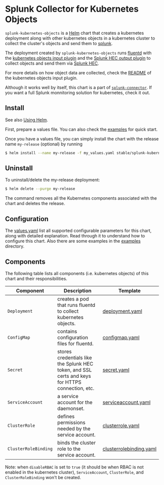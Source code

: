 # Splunk Collector for Kubernetes Objects #

`splunk-kubernetes-objects` is a [Helm](https://github.com/kubernetes/helm) chart that creates a kubernetes deployment along with other kubernetes objects in a kubernetes cluster to collect the cluster's objects and send them to [splunk](https://www.splunk.com/).

The deployment created by `splunk-kubernetes-objects` runs [fluentd](https://www.fluentd.org/) with the [kubernetes objects input plugin](https://github.com/splunk/fluent-plugin-kubernetes-objects) and the [Splunk HEC output plugin](https://github.com/splunk/fluent-plugin-splunk-hec) to collect objects and send them via [Splunk HEC](http://docs.splunk.com/Documentation/Splunk/7.0.1/Data/AboutHEC).

For more details on how object data are collected, check the [README](https://github.com/splunk/fluent-plugin-kubernetes-objects/blob/master/README.md) of the kubernetes objects input plugin.

Although it works well by itself, this chart is a part of [`splunk-connector`](https://github.com/splunk/splunk-connector-kubernetes-charts). If you want a full Splunk monnitoring solution for kubernetes, check it out.

## Install ##

See also [Using Helm](https://docs.helm.sh/using_helm/#using-helm).

First, prepare a values file. You can also check the [examples](examples) for quick start.

Once you have a values file, you can simply install the chart with the release name `my-release` (optional) by running

```bash
$ helm install --name my-release -f my_values.yaml stable/splunk-kubernetes-objects
```

## Uninstall ##

To uninstall/delete the my-release deployment:

```bash
$ helm delete --purge my-release
```

The command removes all the Kubernetes components associated with the chart and deletes the release.

## Configuration ##

The [values.yaml](values.yaml) list all supported configurable parameters for this chart, along with detailed explanation. Read through it to understand how to configure this chart. Also there are some examples in the [examples](examples) directory.

## Components

The following table lists all components (i.e. kubernetes objects) of this chart and their responsibilities.

Component | Description | Template
--- | --- | ---
`Deployment` | creates a pod that runs fluentd to collect kubernetes objects. | [deployment.yaml](templates/deployment.yaml)
`ConfigMap` | contains configuration files for fluentd. | [configmap.yaml](templates/configmap.yaml)
`Secret` | stores credentials like the Splunk HEC token, and SSL certs and keys for HTTPS connection, etc. | [secret.yaml](templates/secret.yaml)
`ServiceAccount` | a service account for the daemonset. | [serviceaccount.yaml](templates/serviceaccount.yaml)
`ClusterRole` | defines permissions needed by the service account. | [clusterrole.yaml](templates/clusterrole.yaml)
`ClusterRoleBinding` | binds the cluster role to the service account. | [clusterrolebinding.yaml](templates/clusterrolebinding.yaml)

Note: when `disableRBAC` is set to `true` (it should be when RBAC is not enabled in the kubernetes cluster), `ServiceAccount`, `ClusterRole`, and `ClusterRoleBinding` won't be created.
